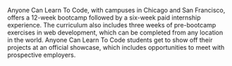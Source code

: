 Anyone Can Learn To Code, with campuses in Chicago and San Francisco, offers a
12-week bootcamp followed by a six-week paid internship experience. The
curriculum also includes three weeks of pre-bootcamp exercises in web
development, which can be completed from any location in the world. Anyone Can
Learn To Code students get to show off their projects at an official showcase,
which includes opportunities to meet with prospective employers.

